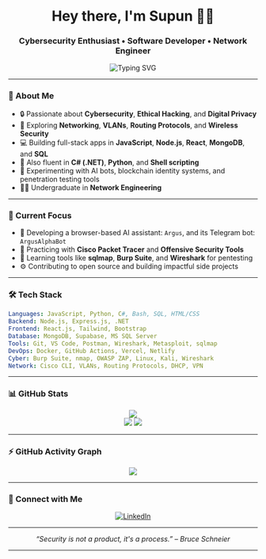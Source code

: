 <h1 align="center">Hey there, I'm Supun 👨‍💻</h1>
<h3 align="center">Cybersecurity Enthusiast • Software Developer • Network Engineer</h3>

<div align="center">
  <img src="https://readme-typing-svg.herokuapp.com?font=Fira+Code&size=20&duration=3000&pause=1000&color=00BFFF&center=true&vCenter=true&width=435&lines=Goal-Oriented+Technologist;Lover+of+Code%2C+Packets%2C+and+Privacy;Always+Learning+%E2%9A%9B%EF%B8%8F;Let's+Build+Secure+Futures+Together" alt="Typing SVG" />
</div>

---

### 🧠 About Me

- 🔒 Passionate about **Cybersecurity**, **Ethical Hacking**, and **Digital Privacy**
- 📡 Exploring **Networking**, **VLANs**, **Routing Protocols**, and **Wireless Security**
- 💻 Building full-stack apps in **JavaScript**, **Node.js**, **React**, **MongoDB**, and **SQL**
- 🧰 Also fluent in **C# (.NET)**, **Python**, and **Shell scripting**
- 🧪 Experimenting with AI bots, blockchain identity systems, and penetration testing tools
- 🧑‍🎓 Undergraduate in **Network Engineering**

---

### 🚀 Current Focus

- 🤖 Developing a browser-based AI assistant: `Argus`, and its Telegram bot: `ArgusAlphaBot`
- 🧱 Practicing with **Cisco Packet Tracer** and **Offensive Security Tools**
- 🧠 Learning tools like **sqlmap**, **Burp Suite**, and **Wireshark** for pentesting
- ⚙️ Contributing to open source and building impactful side projects

---

### 🛠️ Tech Stack

```yaml
Languages: JavaScript, Python, C#, Bash, SQL, HTML/CSS
Backend: Node.js, Express.js, .NET
Frontend: React.js, Tailwind, Bootstrap
Database: MongoDB, Supabase, MS SQL Server
Tools: Git, VS Code, Postman, Wireshark, Metasploit, sqlmap
DevOps: Docker, GitHub Actions, Vercel, Netlify
Cyber: Burp Suite, nmap, OWASP ZAP, Linux, Kali, Wireshark
Network: Cisco CLI, VLANs, Routing Protocols, DHCP, VPN
````

---

### 📊 GitHub Stats

<div align="center">
  <img src="https://github-readme-stats.vercel.app/api/top-langs/?username=supunhg&layout=compact&theme=tokyonight&hide_border=true" />
  <br>
  <img src="https://github-readme-streak-stats.herokuapp.com/?user=supunhg&theme=tokyonight&hide_border=true" />
  <img src="https://github-readme-stats.vercel.app/api?username=supunhg&show_icons=true&theme=tokyonight&hide_border=true" />
</div>

---

### ⚡ GitHub Activity Graph

<div align="center">
  <img src="https://github-readme-activity-graph.vercel.app/graph?username=supunhg&theme=tokyo-night&hide_border=true"/>
</div>

---

### 🧭 Connect with Me

<p align="center">
  <a href="https://www.linkedin.com/in/supunhewagamage"><img alt="LinkedIn" src="https://img.shields.io/badge/LinkedIn-blue?style=flat&logo=linkedin&logoColor=white"/></a>
</p>

---

<p align="center"><i>“Security is not a product, it's a process.” – Bruce Schneier</i></p>

---